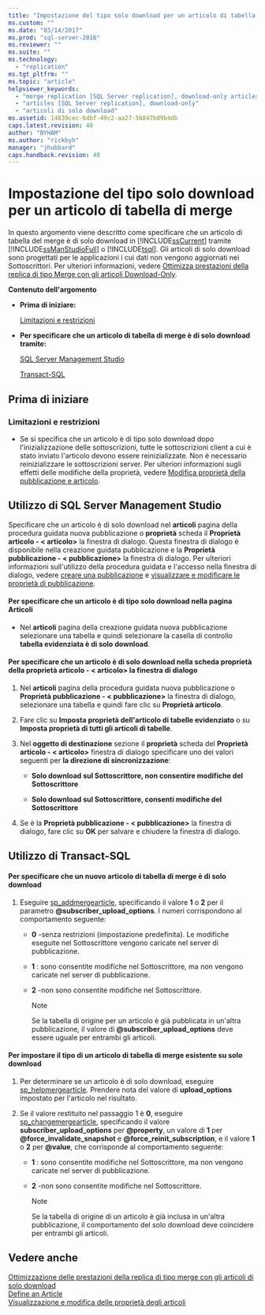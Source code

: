 ```yaml
---
title: "Impostazione del tipo solo download per un articolo di tabella di merge | Microsoft Docs"
ms.custom: ""
ms.date: "03/14/2017"
ms.prod: "sql-server-2016"
ms.reviewer: ""
ms.suite: ""
ms.technology: 
  - "replication"
ms.tgt_pltfrm: ""
ms.topic: "article"
helpviewer_keywords: 
  - "merge replication [SQL Server replication], download-only articles"
  - "articles [SQL Server replication], download-only"
  - "articoli di solo download"
ms.assetid: 14839cec-6dbf-49c2-aa27-56847b09b4db
caps.latest.revision: 40
author: "BYHAM"
ms.author: "rickbyh"
manager: "jhubbard"
caps.handback.revision: 40
---
```

# Impostazione del tipo solo download per un articolo di tabella di merge
  In questo argomento viene descritto come specificare che un articolo di tabella del merge è di solo download in [!INCLUDE[ssCurrent](../../../includes/sscurrent-md.md)] tramite [!INCLUDE[ssManStudioFull](../../../includes/ssmanstudiofull-md.md)] o [!INCLUDE[tsql](../../../includes/tsql-md.md)]. Gli articoli di solo download sono progettati per le applicazioni i cui dati non vengono aggiornati nei Sottoscrittori. Per ulteriori informazioni, vedere [Ottimizza prestazioni della replica di tipo Merge con gli articoli Download-Only](../../../relational-databases/replication/merge/optimize-merge-replication-performance-with-download-only-articles.md).  
  
 **Contenuto dell'argomento**  
  
-   **Prima di iniziare:**  
  
     [Limitazioni e restrizioni](#Restrictions)  
  
-   **Per specificare che un articolo di tabella di merge è di solo download tramite:**  
  
     [SQL Server Management Studio](#SSMSProcedure)  
  
     [Transact-SQL](#TsqlProcedure)  
  
##  <a name="BeforeYouBegin"></a> Prima di iniziare  
  
###  <a name="Restrictions"></a> Limitazioni e restrizioni  
  
-   Se si specifica che un articolo è di tipo solo download dopo l'inizializzazione delle sottoscrizioni, tutte le sottoscrizioni client a cui è stato inviato l'articolo devono essere reinizializzate. Non è necessario reinizializzare le sottoscrizioni server. Per ulteriori informazioni sugli effetti delle modifiche della proprietà, vedere [Modifica proprietà della pubblicazione e articolo](../../../relational-databases/replication/publish/change-publication-and-article-properties.md).  
  
##  <a name="SSMSProcedure"></a> Utilizzo di SQL Server Management Studio  
 Specificare che un articolo è di solo download nel **articoli** pagina della procedura guidata nuova pubblicazione o **proprietà** scheda il **Proprietà articolo - \< articolo>** la finestra di dialogo. Questa finestra di dialogo è disponibile nella creazione guidata pubblicazione e la **Proprietà pubblicazione - \< pubblicazione>** la finestra di dialogo. Per ulteriori informazioni sull'utilizzo della procedura guidata e l'accesso nella finestra di dialogo, vedere [creare una pubblicazione](../../../relational-databases/replication/publish/create-a-publication.md) e [visualizzare e modificare le proprietà di pubblicazione](../../../relational-databases/replication/publish/view-and-modify-publication-properties.md).  
  
#### Per specificare che un articolo è di tipo solo download nella pagina Articoli  
  
-   Nel **articoli** pagina della creazione guidata nuova pubblicazione selezionare una tabella e quindi selezionare la casella di controllo **tabella evidenziata è di solo download**.  
  
#### Per specificare che un articolo è di solo download nella scheda proprietà della proprietà articolo - \< articolo> la finestra di dialogo  
  
1.  Nel **articoli** pagina della procedura guidata nuova pubblicazione o **Proprietà pubblicazione - \< pubblicazione>** la finestra di dialogo, selezionare una tabella e quindi fare clic su **Proprietà articolo**.  
  
2.  Fare clic su **Imposta proprietà dell'articolo di tabelle evidenziato** o su **Imposta proprietà di tutti gli articoli di tabelle**.  
  
3.  Nel **oggetto di destinazione** sezione il **proprietà** scheda del **Proprietà articolo - \< articolo>** finestra di dialogo specificare uno dei valori seguenti per **la direzione di sincronizzazione**:  
  
    -   **Solo download sul Sottoscrittore, non consentire modifiche del Sottoscrittore**  
  
    -   **Solo download sul Sottoscrittore, consenti modifiche del Sottoscrittore**  
  
4.  Se è la **Proprietà pubblicazione - \< pubblicazione>** la finestra di dialogo, fare clic su **OK** per salvare e chiudere la finestra di dialogo.  
  
##  <a name="TsqlProcedure"></a> Utilizzo di Transact-SQL  
  
#### Per specificare che un nuovo articolo di tabella di merge è di solo download  
  
1.  Eseguire [sp_addmergearticle](../../../relational-databases/system-stored-procedures/sp-addmergearticle-transact-sql.md), specificando il valore **1** o **2** per il parametro **@subscriber_upload_options**. I numeri corrispondono al comportamento seguente:  
  
    -   **0** -senza restrizioni (impostazione predefinita). Le modifiche eseguite nel Sottoscrittore vengono caricate nel server di pubblicazione.  
  
    -   **1** : sono consentite modifiche nel Sottoscrittore, ma non vengono caricate nel server di pubblicazione.  
  
    -   **2** -non sono consentite modifiche nel Sottoscrittore.  
  
        > [!NOTE]  
        >  Se la tabella di origine per un articolo è già pubblicata in un'altra pubblicazione, il valore di **@subscriber_upload_options** deve essere uguale per entrambi gli articoli.  
  
#### Per impostare il tipo di un articolo di tabella di merge esistente su solo download  
  
1.  Per determinare se un articolo è di solo download, eseguire [sp_helpmergearticle](../../../relational-databases/system-stored-procedures/sp-helpmergearticle-transact-sql.md). Prendere nota del valore di **upload_options** impostato per l'articolo nel risultato.  
  
2.  Se il valore restituito nel passaggio 1 è **0**, eseguire [sp_changemergearticle](../../../relational-databases/system-stored-procedures/sp-changemergearticle-transact-sql.md), specificando il valore **subscriber_upload_options** per **@property**, un valore di **1** per **@force_invalidate_snapshot** e **@force_reinit_subscription**, e il valore **1** o **2** per **@value**, che corrisponde al comportamento seguente:  
  
    -   **1** : sono consentite modifiche nel Sottoscrittore, ma non vengono caricate nel server di pubblicazione.  
  
    -   **2** -non sono consentite modifiche nel Sottoscrittore.  
  
        > [!NOTE]  
        >  Se la tabella di origine di un articolo è già inclusa in un'altra pubblicazione, il comportamento del solo download deve coincidere per entrambi gli articoli.  
  
## Vedere anche  
 [Ottimizzazione delle prestazioni della replica di tipo merge con gli articoli di solo download](../../../relational-databases/replication/merge/optimize-merge-replication-performance-with-download-only-articles.md)   
 [Define an Article](../../../relational-databases/replication/publish/define-an-article.md)   
 [Visualizzazione e modifica delle proprietà degli articoli](../../../relational-databases/replication/publish/view-and-modify-article-properties.md)  
  
  